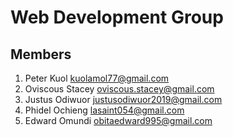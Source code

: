 # Web Development Group

## Members

1. Peter Kuol  kuolamol77@gmail.com
2. Oviscous	Stacey  oviscous.stacey@gmail.com
3. Justus Odiwuor	justusodiwuor2019@gmail.com
4. Phidel Ochieng	lasaint054@gmail.com
5. Edward Omundi	obitaedward995@gmail.com